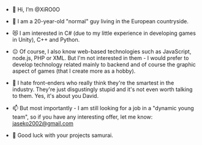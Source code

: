 - 👋 Hi, I’m @XiRO0O

- 👀 I am a 20-year-old "normal" guy living in the European countryside.

- 😻 I am interested in C# (due to my little experience in developing games in Unity), C++ and Python.

- 😐 Of course, I also know web-based technologies such as JavaScript, node.js, PHP or XML. But I'm not interested in them - I would prefer to develop technology related mainly to backend and of course the graphic aspect of games (that I create more as a hobby).

- 👺 I hate front-enders who really think they're the smartest in the industry. They're just disgustingly stupid and it's not even worth talking to them. Yes, it's about you David.

- 📫 But most importantly - I am still looking for a job in a "dynamic young team", so if you have any interesting offer, let me know: jaseko2002@gmail.com

- 💪 Good luck with your projects samurai.
